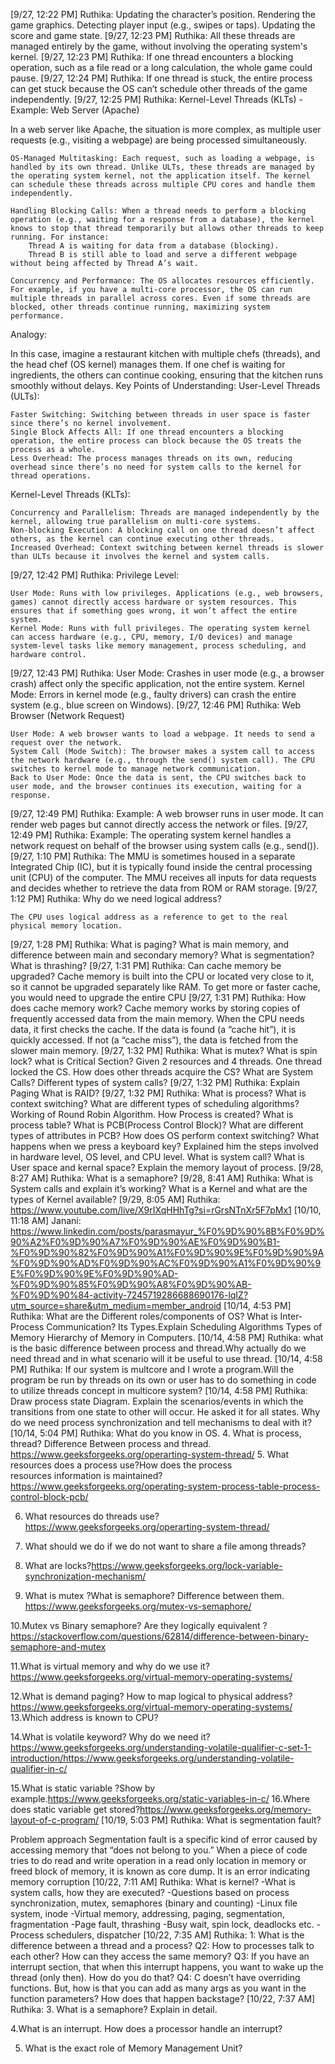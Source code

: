 [9/27, 12:22 PM] Ruthika: Updating the character’s position.
Rendering the game graphics.
Detecting player input (e.g., swipes or taps).
Updating the score and game state.
[9/27, 12:23 PM] Ruthika: All these threads are managed entirely by the game, without involving the operating system's kernel.
[9/27, 12:23 PM] Ruthika: If one thread encounters a blocking operation, such as a file read or a long calculation, the whole game could pause.
[9/27, 12:24 PM] Ruthika: If one thread is stuck, the entire process can get stuck because the OS can’t schedule other threads of the game independently.
[9/27, 12:25 PM] Ruthika: Kernel-Level Threads (KLTs) - Example: Web Server (Apache)

In a web server like Apache, the situation is more complex, as multiple user requests (e.g., visiting a webpage) are being processed simultaneously.

    OS-Managed Multitasking: Each request, such as loading a webpage, is handled by its own thread. Unlike ULTs, these threads are managed by the operating system kernel, not the application itself. The kernel can schedule these threads across multiple CPU cores and handle them independently.

    Handling Blocking Calls: When a thread needs to perform a blocking operation (e.g., waiting for a response from a database), the kernel knows to stop that thread temporarily but allows other threads to keep running. For instance:
        Thread A is waiting for data from a database (blocking).
        Thread B is still able to load and serve a different webpage without being affected by Thread A’s wait.

    Concurrency and Performance: The OS allocates resources efficiently. For example, if you have a multi-core processor, the OS can run multiple threads in parallel across cores. Even if some threads are blocked, other threads continue running, maximizing system performance.

Analogy:

In this case, imagine a restaurant kitchen with multiple chefs (threads), and the head chef (OS kernel) manages them. If one chef is waiting for ingredients, the others can continue cooking, ensuring that the kitchen runs smoothly without delays.
Key Points of Understanding:
User-Level Threads (ULTs):

    Faster Switching: Switching between threads in user space is faster since there’s no kernel involvement.
    Single Block Affects All: If one thread encounters a blocking operation, the entire process can block because the OS treats the process as a whole.
    Less Overhead: The process manages threads on its own, reducing overhead since there’s no need for system calls to the kernel for thread operations.

Kernel-Level Threads (KLTs):

    Concurrency and Parallelism: Threads are managed independently by the kernel, allowing true parallelism on multi-core systems.
    Non-blocking Execution: A blocking call on one thread doesn’t affect others, as the kernel can continue executing other threads.
    Increased Overhead: Context switching between kernel threads is slower than ULTs because it involves the kernel and system calls.
[9/27, 12:42 PM] Ruthika: Privilege Level:

    User Mode: Runs with low privileges. Applications (e.g., web browsers, games) cannot directly access hardware or system resources. This ensures that if something goes wrong, it won’t affect the entire system.
    Kernel Mode: Runs with full privileges. The operating system kernel can access hardware (e.g., CPU, memory, I/O devices) and manage system-level tasks like memory management, process scheduling, and hardware control.
[9/27, 12:43 PM] Ruthika: User Mode: Crashes in user mode (e.g., a browser crash) affect only the specific application, not the entire system.
Kernel Mode: Errors in kernel mode (e.g., faulty drivers) can crash the entire system (e.g., blue screen on Windows).
[9/27, 12:46 PM] Ruthika: Web Browser (Network Request)

    User Mode: A web browser wants to load a webpage. It needs to send a request over the network.
    System Call (Mode Switch): The browser makes a system call to access the network hardware (e.g., through the send() system call). The CPU switches to kernel mode to manage network communication.
    Back to User Mode: Once the data is sent, the CPU switches back to user mode, and the browser continues its execution, waiting for a response.
[9/27, 12:49 PM] Ruthika: Example: A web browser runs in user mode. It can render web pages but cannot directly access the network or files.
[9/27, 12:49 PM] Ruthika: Example: The operating system kernel handles a network request on behalf of the browser using system calls (e.g., send()).
[9/27, 1:10 PM] Ruthika: The MMU is sometimes housed in a separate Integrated Chip (IC), but it is typically found inside the central processing unit (CPU) of the computer. The MMU receives all inputs for data requests and decides whether to retrieve the data from ROM or RAM storage.
[9/27, 1:12 PM] Ruthika: Why do we need logical address?


    The CPU uses logical address as a reference to get to the real physical memory location.
[9/27, 1:28 PM] Ruthika: What is paging?
What is main memory, and difference between main and secondary memory?
What is segmentation?
What is thrashing?
[9/27, 1:31 PM] Ruthika: Can cache memory be upgraded?
Cache memory is built into the CPU or located very close to it, so it cannot be upgraded separately like RAM. To get more or faster cache, you would need to upgrade the entire CPU
[9/27, 1:31 PM] Ruthika: How does cache memory work?
Cache memory works by storing copies of frequently accessed data from the main memory. When the CPU needs data, it first checks the cache. If the data is found (a “cache hit”), it is quickly accessed. If not (a “cache miss”), the data is fetched from the slower main memory.
[9/27, 1:32 PM] Ruthika: What is mutex? What is spin lock? what is Critical Section? 
Given 2 resources and 4 threads. One thread locked the CS. How does other threads acquire the CS?
What are System Calls? Different types of system calls?
[9/27, 1:32 PM] Ruthika: Explain Paging
    What is RAID?
[9/27, 1:32 PM] Ruthika: What is process?
    What is context switching? 
    What are different types of scheduling algorithms?
    Working of Round Robin Algorithm.
    How Process is created?
    What is process table? What is PCB(Process Control Block)? What are different types of attributes in PCB?
    How does OS perform context switching?
    What happens when we press a keyboard key? Explained him the steps involved in hardware level, OS level, and CPU level.
    What is system call?
    What is User space and kernal space?
    Explain the memory layout of process.
[9/28, 8:27 AM] Ruthika: What is a semaphore?
[9/28, 8:41 AM] Ruthika: What is System calls and explain it’s working?
What is a Kernel and what are the types of Kernel available?
[9/29, 8:05 AM] Ruthika: https://www.youtube.com/live/X9rIXqHHhTg?si=rGrsNTnXr5F7pMx1
[10/10, 11:18 AM] Janani: https://www.linkedin.com/posts/parasmayur_%F0%9D%90%8B%F0%9D%90%A2%F0%9D%90%A7%F0%9D%90%AE%F0%9D%90%B1-%F0%9D%90%82%F0%9D%90%A1%F0%9D%90%9E%F0%9D%90%9A%F0%9D%90%AD%F0%9D%90%AC%F0%9D%90%A1%F0%9D%90%9E%F0%9D%90%9E%F0%9D%90%AD-%F0%9D%90%85%F0%9D%90%A8%F0%9D%90%AB-%F0%9D%90%84-activity-7245719286688690176-lqIZ?utm_source=share&utm_medium=member_android
[10/14, 4:53 PM] Ruthika: What are the Different roles/components of OS?
What is Inter-Process Communication? Its Types.Explain
Scheduling Algorithms
Types of Memory
Hierarchy of Memory in Computers.
[10/14, 4:58 PM] Ruthika: what is the basic difference between process and thread.Why actually do we need thread and in what scenario will it be useful to use thread.
[10/14, 4:58 PM] Ruthika: If our system is multcore and I wrote a program.Will the program be run by threads on its own or user has to do something in code to utilize threads concept in multicore system?
[10/14, 4:58 PM] Ruthika: Draw process state Diagram. Explain the scenarios/events in which the transitions from one state to other will occur. He asked it for all states.
Why do we need process synchronization and tell mechanisms to deal with it?
[10/14, 5:04 PM] Ruthika: What do you  know in OS.
4.   What is process, thread? Difference Between process and thread.
https://www.geeksforgeeks.org/operarting-system-thread/
5.   What resources does a process use?How does the process   
   resources information is maintained?https://www.geeksforgeeks.org/operating-system-process-table-process-control-block-pcb/

6.   What resources do threads use?https://www.geeksforgeeks.org/operarting-system-thread/
7.   What should we do if we do not want to share a file among threads?

8.   What are locks?https://www.geeksforgeeks.org/lock-variable-synchronization-mechanism/
9.   What is mutex ?What is semaphore? Difference between them.
https://www.geeksforgeeks.org/mutex-vs-semaphore/

10.Mutex vs Binary semaphore? Are they logically equivalent ?https://stackoverflow.com/questions/62814/difference-between-binary-semaphore-and-mutex

11.What is virtual memory  and why do we use it?https://www.geeksforgeeks.org/virtual-memory-operating-systems/

12.What is demand paging? How to map logical to physical address?https://www.geeksforgeeks.org/virtual-memory-operating-systems/
13.Which address is known to CPU?

14.What  is volatile keyword? Why do we need it?https://www.geeksforgeeks.org/understanding-volatile-qualifier-c-set-1-introduction/https://www.geeksforgeeks.org/understanding-volatile-qualifier-in-c/

15.What is static variable ?Show by example.https://www.geeksforgeeks.org/static-variables-in-c/
16.Where does static variable get stored?https://www.geeksforgeeks.org/memory-layout-of-c-program/
[10/19, 5:03 PM] Ruthika: What is segmentation fault?

Problem approach
Segmentation fault is a specific kind of error caused by accessing memory that “does not belong to you.” 
When a piece of code tries to do read and write operation in a read only location in memory or freed block of memory, it is known as core dump. It is an error indicating memory corruption
[10/22, 7:11 AM] Ruthika: What is kernel?
-What is system calls, how they are executed?
-Questions based on process synchronization, mutex, semaphores (binary and counting)
-Linux file system, inode
-Virtual memory, addressing, paging, segmentation, fragmentation
-Page fault, thrashing
-Busy wait, spin lock, deadlocks etc.
-Process schedulers, dispatcher
[10/22, 7:35 AM] Ruthika: 1: What is the difference between a thread and a process?
Q2: How to processes talk to each other? How can they access the same memory?
Q3: If you have an interrupt section, that when this interrupt happens, you want to wake up  the thread (only then). How do you do that?
Q4: C doesn’t have overriding functions. But, how is that you can add as many args as you want in the function parameters? How does that happen backstage?
[10/22, 7:37 AM] Ruthika: 3. What is a semaphore? Explain in detail.

4.What is an interrupt. How does a processor handle an interrupt?

5. What is the exact role of Memory Management Unit?

